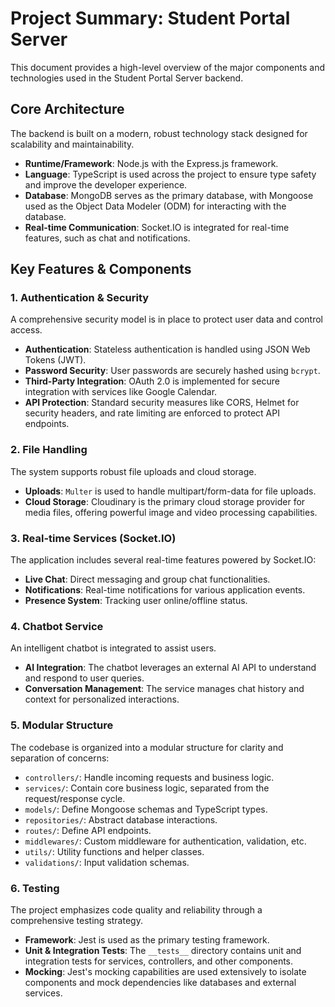 # Project Summary: Student Portal Server

This document provides a high-level overview of the major components and technologies used in the Student Portal Server backend.

## Core Architecture

The backend is built on a modern, robust technology stack designed for scalability and maintainability.

-   **Runtime/Framework**: Node.js with the Express.js framework.
-   **Language**: TypeScript is used across the project to ensure type safety and improve the developer experience.
-   **Database**: MongoDB serves as the primary database, with Mongoose used as the Object Data Modeler (ODM) for interacting with the database.
-   **Real-time Communication**: Socket.IO is integrated for real-time features, such as chat and notifications.

## Key Features & Components

### 1. Authentication & Security

A comprehensive security model is in place to protect user data and control access.

-   **Authentication**: Stateless authentication is handled using JSON Web Tokens (JWT).
-   **Password Security**: User passwords are securely hashed using `bcrypt`.
-   **Third-Party Integration**: OAuth 2.0 is implemented for secure integration with services like Google Calendar.
-   **API Protection**: Standard security measures like CORS, Helmet for security headers, and rate limiting are enforced to protect API endpoints.

### 2. File Handling

The system supports robust file uploads and cloud storage.

-   **Uploads**: `Multer` is used to handle multipart/form-data for file uploads.
-   **Cloud Storage**: Cloudinary is the primary cloud storage provider for media files, offering powerful image and video processing capabilities.

### 3. Real-time Services (Socket.IO)

The application includes several real-time features powered by Socket.IO:

-   **Live Chat**: Direct messaging and group chat functionalities.
-   **Notifications**: Real-time notifications for various application events.
-   **Presence System**: Tracking user online/offline status.

### 4. Chatbot Service

An intelligent chatbot is integrated to assist users.

-   **AI Integration**: The chatbot leverages an external AI API to understand and respond to user queries.
-   **Conversation Management**: The service manages chat history and context for personalized interactions.

### 5. Modular Structure

The codebase is organized into a modular structure for clarity and separation of concerns:

-   `controllers/`: Handle incoming requests and business logic.
-   `services/`: Contain core business logic, separated from the request/response cycle.
-   `models/`: Define Mongoose schemas and TypeScript types.
-   `repositories/`: Abstract database interactions.
-   `routes/`: Define API endpoints.
-   `middlewares/`: Custom middleware for authentication, validation, etc.
-   `utils/`: Utility functions and helper classes.
-   `validations/`: Input validation schemas.

### 6. Testing

The project emphasizes code quality and reliability through a comprehensive testing strategy.

-   **Framework**: Jest is used as the primary testing framework.
-   **Unit & Integration Tests**: The `__tests__` directory contains unit and integration tests for services, controllers, and other components.
-   **Mocking**: Jest's mocking capabilities are used extensively to isolate components and mock dependencies like databases and external services.
